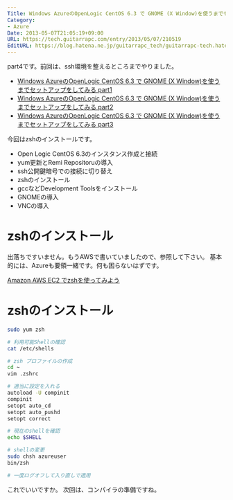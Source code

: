 ```yaml
---
Title: Windows AzureのOpenLogic CentOS 6.3 で GNOME (X Window)を使うまでセットアップをしてみる part4
Category:
- Azure
Date: 2013-05-07T21:05:19+09:00
URL: https://tech.guitarrapc.com/entry/2013/05/07/210519
EditURL: https://blog.hatena.ne.jp/guitarrapc_tech/guitarrapc-tech.hatenablog.com/atom/entry/6802418398340707014
---
```



part4です。前回は、ssh環境を整えるところまでやりました。

* [Windows AzureのOpenLogic CentOS 6.3 で GNOME (X Window)を使うまでセットアップをしてみる part1](https://tech.guitarrapc.com/entry/2013/05/05/220520)
* [Windows AzureのOpenLogic CentOS 6.3 で GNOME (X Window)を使うまでセットアップをしてみる part2](https://tech.guitarrapc.com/entry/2013/05/05/230547)
* [Windows AzureのOpenLogic CentOS 6.3 で GNOME (X Window)を使うまでセットアップをしてみる part3](https://tech.guitarrapc.com/entry/2013/05/07/050534)


今回はzshのインストールです。

- Open Logic CentOS 6.3のインスタンス作成と接続
- yum更新とRemi Repositoruの導入
- ssh公開鍵暗号での接続に切り替え
- zshのインストール
- gccなどDevelopment Toolsをインストール
- GNOMEの導入
- VNCの導入

# zshのインストール

出落ちですいません。もうAWSで書いていましたので、参照して下さい。
基本的には、Azureも要領一緒です。何も困らないはずです。

[Amazon AWS EC2 でzshを使ってみよう](http://guitarrapc.wordpress.com/2013/04/21/amazon-aws-ec2-%e3%81%a7zsh%e3%82%92%e4%bd%bf%e3%81%a3%e3%81%a6%e3%81%bf%e3%82%88%e3%81%86/)

# zshのインストール

```bash
sudo yum zsh

# 利用可能Shellの確認
cat /etc/shells

# zsh プロファイルの作成
cd ~
vim .zshrc

# 適当に設定を入れる
autoload -U compinit
compinit
setopt auto_cd
setopt auto_pushd
setopt correct

# 現在のshellを確認
echo $SHELL

# shellの変更
sudo chsh azureuser
bin/zsh

# 一度ログオフして入り直しで適用
```

これでいいですか。
次回は、コンパイラの準備ですね。
